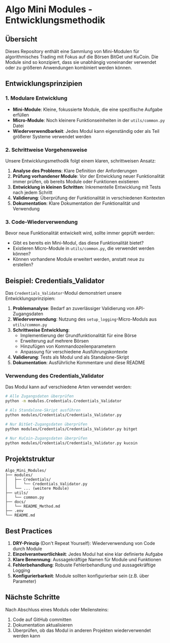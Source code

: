# Algo Mini Modules - Entwicklungsmethodik

## Übersicht
Dieses Repository enthält eine Sammlung von Mini-Modulen für algorithmisches Trading mit Fokus auf die Börsen BitGet und KuCoin. Die Module sind so konzipiert, dass sie unabhängig voneinander verwendet oder zu größeren Anwendungen kombiniert werden können.

## Entwicklungsprinzipien

### 1. Modulare Entwicklung
- **Mini-Module**: Kleine, fokussierte Module, die eine spezifische Aufgabe erfüllen
- **Micro-Module**: Noch kleinere Funktionseinheiten in der `utils/common.py` Datei
- **Wiederverwendbarkeit**: Jedes Modul kann eigenständig oder als Teil größerer Systeme verwendet werden

### 2. Schrittweise Vorgehensweise
Unsere Entwicklungsmethodik folgt einem klaren, schrittweisen Ansatz:

1. **Analyse des Problems**: Klare Definition der Anforderungen
2. **Prüfung vorhandener Module**: Vor der Entwicklung neuer Funktionalität immer prüfen, ob bereits Module oder Funktionen existieren
3. **Entwicklung in kleinen Schritten**: Inkrementelle Entwicklung mit Tests nach jedem Schritt
4. **Validierung**: Überprüfung der Funktionalität in verschiedenen Kontexten
5. **Dokumentation**: Klare Dokumentation der Funktionalität und Verwendung

### 3. Code-Wiederverwendung
Bevor neue Funktionalität entwickelt wird, sollte immer geprüft werden:
- Gibt es bereits ein Mini-Modul, das diese Funktionalität bietet?
- Existieren Micro-Module in `utils/common.py`, die verwendet werden können?
- Können vorhandene Module erweitert werden, anstatt neue zu erstellen?

## Beispiel: Credentials_Validator

Das `Credentials_Validator`-Modul demonstriert unsere Entwicklungsprinzipien:

1. **Problemanalyse**: Bedarf an zuverlässiger Validierung von API-Zugangsdaten
2. **Wiederverwendung**: Nutzung des `setup_logging`-Micro-Moduls aus `utils/common.py`
3. **Schrittweise Entwicklung**:
   - Implementierung der Grundfunktionalität für eine Börse
   - Erweiterung auf mehrere Börsen
   - Hinzufügen von Kommandozeilenparametern
   - Anpassung für verschiedene Ausführungskontexte
4. **Validierung**: Tests als Modul und als Standalone-Skript
5. **Dokumentation**: Ausführliche Kommentare und diese README

### Verwendung des Credentials_Validator

Das Modul kann auf verschiedene Arten verwendet werden:

```bash
# Alle Zugangsdaten überprüfen
python -m modules.Credentials.Credentials_Validator

# Als Standalone-Skript ausführen
python modules/Credentials/Credentials_Validator.py

# Nur BitGet-Zugangsdaten überprüfen
python modules/Credentials/Credentials_Validator.py bitget

# Nur KuCoin-Zugangsdaten überprüfen
python modules/Credentials/Credentials_Validator.py kucoin
```

## Projektstruktur

```
Algo_Mini_Modules/
├── modules/
│   ├── Credentials/
│   │   └── Credentials_Validator.py
│   └── ... (weitere Module)
├── utils/
│   └── common.py
├── docs/
│   └── README_Method.md
├── .env
└── README.md
```

## Best Practices

1. **DRY-Prinzip** (Don't Repeat Yourself): Wiederverwendung von Code durch Module
2. **Einzelverantwortlichkeit**: Jedes Modul hat eine klar definierte Aufgabe
3. **Klare Benennung**: Aussagekräftige Namen für Module und Funktionen
4. **Fehlerbehandlung**: Robuste Fehlerbehandlung und aussagekräftige Logging
5. **Konfigurierbarkeit**: Module sollten konfigurierbar sein (z.B. über Parameter)

## Nächste Schritte

Nach Abschluss eines Moduls oder Meilensteins:
1. Code auf GitHub committen
2. Dokumentation aktualisieren
3. Überprüfen, ob das Modul in anderen Projekten wiederverwendet werden kann 